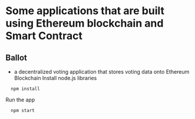 # Some applications that are built using Ethereum blockchain and Smart Contract

## Ballot 
- a decentralized voting application that stores voting data onto Ethereum Blockchain 
Install node.js libraries 
```no-highlight
  npm install 
```
Run the app
```no-highlight
  npm start
```
